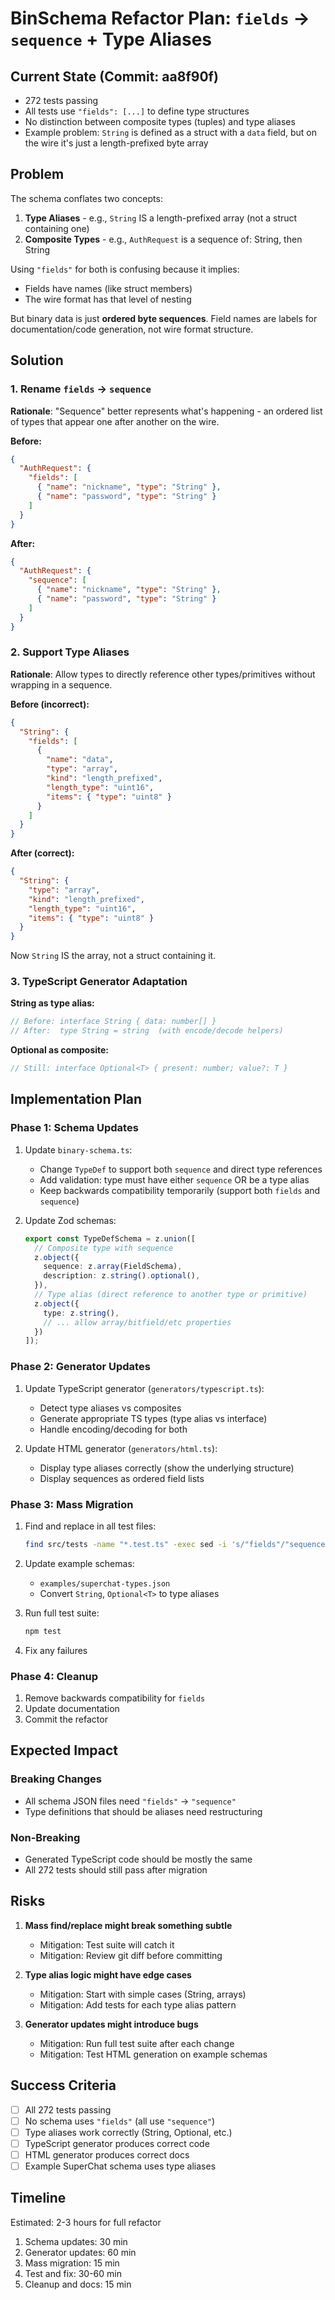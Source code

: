 # BinSchema Refactor Plan: `fields` → `sequence` + Type Aliases

## Current State (Commit: aa8f90f)

- 272 tests passing
- All tests use `"fields": [...]` to define type structures
- No distinction between composite types (tuples) and type aliases
- Example problem: `String` is defined as a struct with a `data` field, but on the wire it's just a length-prefixed byte array

## Problem

The schema conflates two concepts:

1. **Type Aliases** - e.g., `String` IS a length-prefixed array (not a struct containing one)
2. **Composite Types** - e.g., `AuthRequest` is a sequence of: String, then String

Using `"fields"` for both is confusing because it implies:
- Fields have names (like struct members)
- The wire format has that level of nesting

But binary data is just **ordered byte sequences**. Field names are labels for documentation/code generation, not wire format structure.

## Solution

### 1. Rename `fields` → `sequence`

**Rationale**: "Sequence" better represents what's happening - an ordered list of types that appear one after another on the wire.

**Before:**
```json
{
  "AuthRequest": {
    "fields": [
      { "name": "nickname", "type": "String" },
      { "name": "password", "type": "String" }
    ]
  }
}
```

**After:**
```json
{
  "AuthRequest": {
    "sequence": [
      { "name": "nickname", "type": "String" },
      { "name": "password", "type": "String" }
    ]
  }
}
```

### 2. Support Type Aliases

**Rationale**: Allow types to directly reference other types/primitives without wrapping in a sequence.

**Before (incorrect):**
```json
{
  "String": {
    "fields": [
      {
        "name": "data",
        "type": "array",
        "kind": "length_prefixed",
        "length_type": "uint16",
        "items": { "type": "uint8" }
      }
    ]
  }
}
```

**After (correct):**
```json
{
  "String": {
    "type": "array",
    "kind": "length_prefixed",
    "length_type": "uint16",
    "items": { "type": "uint8" }
  }
}
```

Now `String` IS the array, not a struct containing it.

### 3. TypeScript Generator Adaptation

**String as type alias:**
```typescript
// Before: interface String { data: number[] }
// After:  type String = string  (with encode/decode helpers)
```

**Optional<T> as composite:**
```typescript
// Still: interface Optional<T> { present: number; value?: T }
```

## Implementation Plan

### Phase 1: Schema Updates
1. Update `binary-schema.ts`:
   - Change `TypeDef` to support both `sequence` and direct type references
   - Add validation: type must have either `sequence` OR be a type alias
   - Keep backwards compatibility temporarily (support both `fields` and `sequence`)

2. Update Zod schemas:
   ```typescript
   export const TypeDefSchema = z.union([
     // Composite type with sequence
     z.object({
       sequence: z.array(FieldSchema),
       description: z.string().optional(),
     }),
     // Type alias (direct reference to another type or primitive)
     z.object({
       type: z.string(),
       // ... allow array/bitfield/etc properties
     })
   ]);
   ```

### Phase 2: Generator Updates
1. Update TypeScript generator (`generators/typescript.ts`):
   - Detect type aliases vs composites
   - Generate appropriate TS types (type alias vs interface)
   - Handle encoding/decoding for both

2. Update HTML generator (`generators/html.ts`):
   - Display type aliases correctly (show the underlying structure)
   - Display sequences as ordered field lists

### Phase 3: Mass Migration
1. Find and replace in all test files:
   ```bash
   find src/tests -name "*.test.ts" -exec sed -i 's/"fields"/"sequence"/g' {} +
   ```

2. Update example schemas:
   - `examples/superchat-types.json`
   - Convert `String`, `Optional<T>` to type aliases

3. Run full test suite:
   ```bash
   npm test
   ```

4. Fix any failures

### Phase 4: Cleanup
1. Remove backwards compatibility for `fields`
2. Update documentation
3. Commit the refactor

## Expected Impact

### Breaking Changes
- All schema JSON files need `"fields"` → `"sequence"`
- Type definitions that should be aliases need restructuring

### Non-Breaking
- Generated TypeScript code should be mostly the same
- All 272 tests should still pass after migration

## Risks

1. **Mass find/replace might break something subtle**
   - Mitigation: Test suite will catch it
   - Mitigation: Review git diff before committing

2. **Type alias logic might have edge cases**
   - Mitigation: Start with simple cases (String, arrays)
   - Mitigation: Add tests for each type alias pattern

3. **Generator updates might introduce bugs**
   - Mitigation: Run full test suite after each change
   - Mitigation: Test HTML generation on example schemas

## Success Criteria

- [ ] All 272 tests passing
- [ ] No schema uses `"fields"` (all use `"sequence"`)
- [ ] Type aliases work correctly (String, Optional, etc.)
- [ ] TypeScript generator produces correct code
- [ ] HTML generator produces correct docs
- [ ] Example SuperChat schema uses type aliases

## Timeline

Estimated: 2-3 hours for full refactor

1. Schema updates: 30 min
2. Generator updates: 60 min
3. Mass migration: 15 min
4. Test and fix: 30-60 min
5. Cleanup and docs: 15 min
